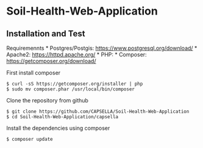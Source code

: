 # Soil-Health-Web-Application



Installation and Test
---------------

Requiremennts
	* Postgres/Postgis: https://www.postgresql.org/download/
	* Apache2: https://httpd.apache.org/
	* PHP:
	* Composer: https://getcomposer.org/download/

First install composer

	$ curl -sS https://getcomposer.org/installer | php
	$ sudo mv composer.phar /usr/local/bin/composer

Clone the repository from github

	$ git clone https://github.com/CAPSELLA/Soil-Health-Web-Application
	$ cd Soil-Health-Web-Application/capsella

Install the dependencies using composer

	$ composer update
  
